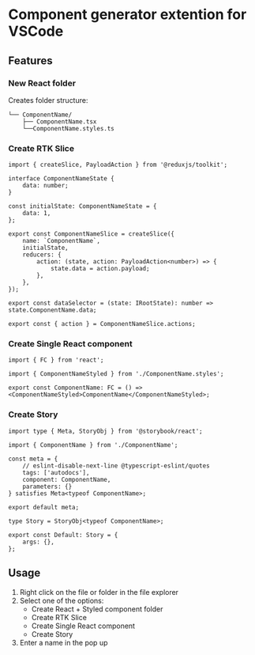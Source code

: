 # Component generator extention for VSCode
## Features
### New React folder
Creates folder structure: 
```
└── ComponentName/
    ├── ComponentName.tsx
    └──ComponentName.styles.ts
```

### Create RTK Slice
```tsx
import { createSlice, PayloadAction } from '@reduxjs/toolkit';

interface ComponentNameState {
	data: number;
}

const initialState: ComponentNameState = {
	data: 1,
};

export const ComponentNameSlice = createSlice({
	name: `ComponentName`,
	initialState,
	reducers: {
		action: (state, action: PayloadAction<number>) => {
			state.data = action.payload;
		},
	},
});

export const dataSelector = (state: IRootState): number => state.ComponentName.data;

export const { action } = ComponentNameSlice.actions;

```
### Create Single React component
```tsx
import { FC } from 'react';

import { ComponentNameStyled } from './ComponentName.styles';

export const ComponentName: FC = () => <ComponentNameStyled>ComponentName</ComponentNameStyled>;

```
### Create Story
```tsx
import type { Meta, StoryObj } from '@storybook/react';

import { ComponentName } from './ComponentName';

const meta = {
	// eslint-disable-next-line @typescript-eslint/quotes
	tags: ['autodocs'],
	component: ComponentName,
	parameters: {}
} satisfies Meta<typeof ComponentName>;

export default meta;

type Story = StoryObj<typeof ComponentName>;

export const Default: Story = {
	args: {},
};

```

## Usage

1. Right click on the file or folder in the file explorer
2. Select one of the options:
    - Create React + Styled component folder
    - Create RTK Slice
    - Create Single React component
    - Create Story
3. Enter a name in the pop up

